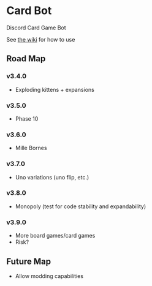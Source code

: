 # Card Bot
Discord Card Game Bot

See [the wiki](https://github.com/Bedrockbreaker/unobot/wiki) for how to use

## Road Map

### v3.4.0
* Exploding kittens + expansions

### v3.5.0
* Phase 10

### v3.6.0
* Mille Bornes

### v3.7.0
* Uno variations (uno flip, etc.)

### v3.8.0
* Monopoly (test for code stability and expandability)

### v3.9.0
* More board games/card games
* Risk?

## Future Map

* Allow modding capabilities
